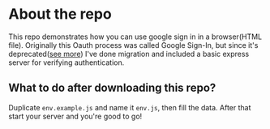 # About the repo

This repo demonstrates how you can use google sign in in a browser(HTML file). Originally this Oauth process was called Google Sign-In, but since it's deprecated([see more](https://developers.google.com/identity/sign-in/web/quick-migration-guide)) I've done migration and included a basic express server for verifying authentication.

## What to do after downloading this repo?

Duplicate `env.example.js` and name it `env.js`, then fill the data. After that start your server and you're good to go!
